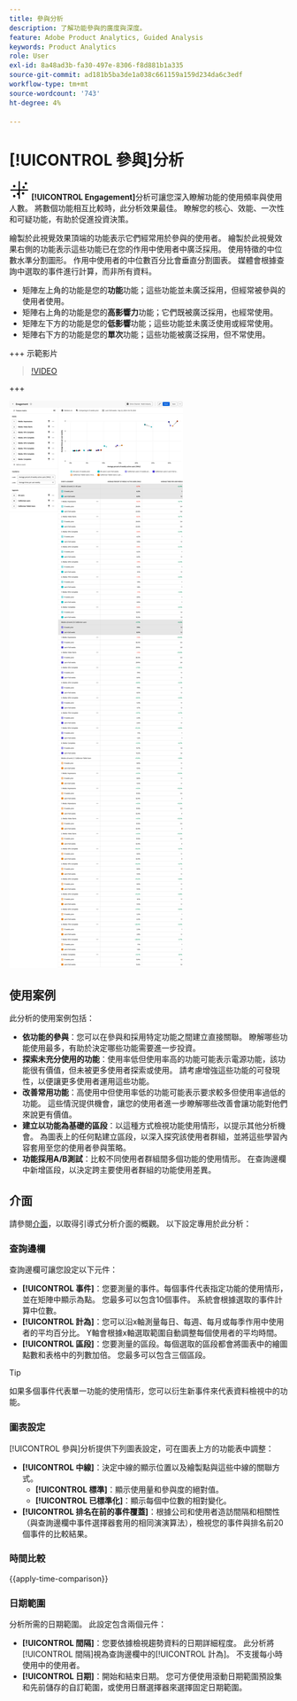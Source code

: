 ```yaml
---
title: 參與分析
description: 了解功能參與的廣度與深度。
feature: Adobe Product Analytics, Guided Analysis
keywords: Product Analytics
role: User
exl-id: 8a48ad3b-fa30-497e-8306-f8d881b1a335
source-git-commit: ad181b5ba3de1a038c661159a159d234da6c3edf
workflow-type: tm+mt
source-wordcount: '743'
ht-degree: 4%

---
```


# [!UICONTROL 參與]分析

![EngagementGraph](/help/assets/icons/EngagementGraph.svg) **[!UICONTROL Engagement]**&#x200B;分析可讓您深入瞭解功能的使用頻率與使用人數。 將數個功能相互比較時，此分析效果最佳。 瞭解您的核心、效能、一次性和可疑功能，有助於促進投資決策。

繪製於此視覺效果頂端的功能表示它們經常用於參與的使用者。 繪製於此視覺效果右側的功能表示這些功能已在您的作用中使用者中廣泛採用。 使用特徵的中位數水準分割圖形。 作用中使用者的中位數百分比會垂直分割圖表。 媒體會根據查詢中選取的事件進行計算，而非所有資料。

* 矩陣左上角的功能是您的&#x200B;**功能**&#x200B;功能；這些功能並未廣泛採用，但經常被參與的使用者使用。
* 矩陣右上角的功能是您的&#x200B;**高影響力**&#x200B;功能；它們既被廣泛採用，也經常使用。
* 矩陣左下方的功能是您的&#x200B;**低影響**&#x200B;功能；這些功能並未廣泛使用或經常使用。
* 矩陣右下方的功能是您的&#x200B;**單次**&#x200B;功能；這些功能被廣泛採用，但不常使用。

+++ 示範影片

>[!VIDEO](https://video.tv.adobe.com/v/3429489/&learn=on)

+++

![參與比較](../assets/engagement-compare.png)

## 使用案例

此分析的使用案例包括：

* **依功能的參與**：您可以在參與和採用特定功能之間建立直接關聯。 瞭解哪些功能使用最多，有助於決定哪些功能需要進一步投資。
* **探索未充分使用的功能**：使用率低但使用率高的功能可能表示電源功能，該功能很有價值，但未被更多使用者探索或使用。 請考慮增強這些功能的可發現性，以便讓更多使用者運用這些功能。
* **改善常用功能**：高使用中但使用率低的功能可能表示要求較多但使用率過低的功能。 這些情況提供機會，讓您的使用者進一步瞭解哪些改善會讓功能對他們來說更有價值。
* **建立以功能為基礎的區段**：以這種方式檢視功能使用情形，以提示其他分析機會。 為圖表上的任何點建立區段，以深入探究該使用者群組，並將這些學習內容套用至您的使用者參與策略。
* **功能採用A/B測試**：比較不同使用者群組間多個功能的使用情形。 在查詢邊欄中新增區段，以決定跨主要使用者群組的功能使用差異。

## 介面

請參閱[介面](../overview.md#interface)，以取得引導式分析介面的概觀。 以下設定專用於此分析：

### 查詢邊欄

查詢邊欄可讓您設定以下元件：

* **[!UICONTROL 事件]**：您要測量的事件。每個事件代表指定功能的使用情形，並在矩陣中顯示為點。 您最多可以包含10個事件。 系統會根據選取的事件計算中位數。
* **[!UICONTROL 計為]**：您可以沿x軸測量每日、每週、每月或每季作用中使用者的平均百分比。 Y軸會根據x軸選取範圍自動調整每個使用者的平均時間。
* **[!UICONTROL 區段]**：您要測量的區段。每個選取的區段都會將圖表中的繪圖點數和表格中的列數加倍。 您最多可以包含三個區段。

>[!TIP]
>
>如果多個事件代表單一功能的使用情形，您可以衍生新事件來代表資料檢視中的功能。

### 圖表設定

[!UICONTROL 參與]分析提供下列圖表設定，可在圖表上方的功能表中調整：

* **[!UICONTROL 中線]**：決定中線的顯示位置以及繪製點與這些中線的關聯方式。
   * **[!UICONTROL 標準]**：顯示使用量和參與度的絕對值。
   * **[!UICONTROL 已標準化]**：顯示每個中位數的相對變化。
* **[!UICONTROL 排名在前的事件覆蓋]**：根據公司和使用者造訪間隔和相關性（與查詢邊欄中事件選擇器套用的相同演演算法），檢視您的事件與排名前20個事件的比較結果。

### 時間比較

{{apply-time-comparison}}

### 日期範圍

分析所需的日期範圍。 此設定包含兩個元件：

* **[!UICONTROL 間隔]**：您要依據檢視趨勢資料的日期詳細程度。 此分析將[!UICONTROL 間隔]視為查詢邊欄中的[!UICONTROL 計為]。 不支援每小時使用中的使用者。
* **[!UICONTROL 日期]**：開始和結束日期。 您可方便使用滾動日期範圍預設集和先前儲存的自訂範圍，或使用日曆選擇器來選擇固定日期範圍。
